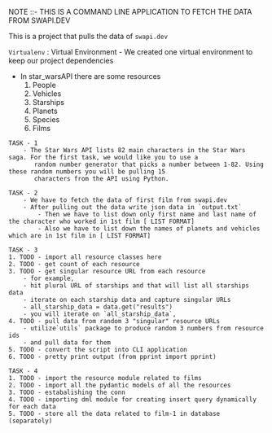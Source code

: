 NOTE ::-
        THIS IS A COMMAND LINE APPLICATION TO FETCH THE DATA FROM SWAPI.DEV

This is a project that pulls the data of `swapi.dev`

`Virtualenv` : Virtual Environment
    - We created one virtual environment to keep our project dependencies 

* In star_warsAPI there are some resources
  1) People
  2) Vehicles
  3) Starships
  4) Planets 
  5) Species
  6) Films

```
TASK - 1
    - The Star Wars API lists 82 main characters in the Star Wars saga. For the first task, we would like you to use a 
       random number generator that picks a number between 1-82. Using these random numbers you will be pulling 15 
       characters from the API using Python.
```

```
TASK - 2
    - We have to fetch the data of first film from swapi.dev
    - After pulling out the data write json data in `output.txt`
        - Then we have to list down only first name and last name of the character who worked in 1st film [ LIST FORMAT]
        - Also we have to list down the names of planets and vehicles which are in 1st film in [ LIST FORMAT]
```

```
TASK - 3
1. TODO - import all resource classes here
2. TODO - get count of each resource      
3. TODO - get singular resource URL from each resource
    - for example,
    - hit plural URL of starships and that will list all starships data
    - iterate on each starship data and capture singular URLs
    - all_starship_data = data.get("results")
    - you will iterate on `all_starship_data`,
4. TODO - pull data from random 3 "singular" resource URLs
    - utilize`utils` package to produce random 3 numbers from resource ids
    - and pull data for them
5. TODO - convert the script into CLI application
6. TODO - pretty print output (from pprint import pprint)

```

```
TASK - 4
1. TODO - import the resource module related to films
2. TODO - import all the pydantic models of all the resources
3. TODO - estabalishing the conn
4. TODO - importing dml module for creating insert query dynamically for each data 
5. TODO - store all the data related to film-1 in database (separately)
```